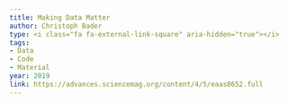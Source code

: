 ```yaml
---
title: Making Data Matter
author: Christoph Bader
type: <i class="fa fa-external-link-square" aria-hidden="true"></i>
tags:
- Data
- Code
- Material
year: 2019
link: https://advances.sciencemag.org/content/4/5/eaas8652.full
---
```

